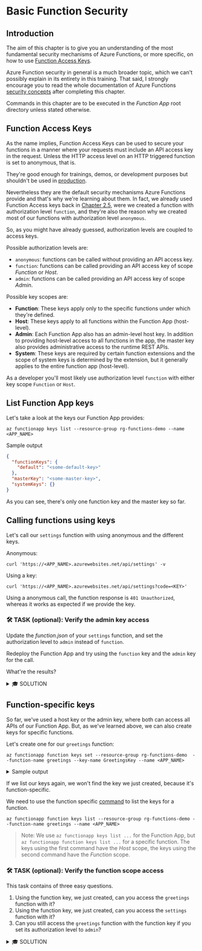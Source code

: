 # Basic Function Security

## Introduction

The aim of this chapter is to give you an understanding of the most fundamental security mechanisms of Azure Functions, or more specific, on how to use [Function Access Keys](https://learn.microsoft.com/en-us/azure/azure-functions/security-concepts#function-access-keys).

Azure Function security in general is a much broader topic, which we can't possibly explain in its entirety in this training.
That said, I strongly encourage you to read the whole documentation of Azure Functions [security concepts](https://learn.microsoft.com/en-us/azure/azure-functions/security-concepts) after completing this chapter.

Commands in this chapter are to be executed in the _Function App_ root directory unless stated otherwise.

## Function Access Keys

As the name implies, Function Access Keys can be used to secure your functions in a manner where your requests must include an API access key in the request.
Unless the HTTP access level on an HTTP triggered function is set to anonymous, that is.

They're good enough for trainings, demos, or development purposes but shouldn't be used in [production](https://learn.microsoft.com/en-us/azure/azure-functions/functions-bindings-http-webhook-trigger#secure-an-http-endpoint-in-production).

Nevertheless they are the default security mechanisms Azure Functions provide and that's why we're learning about them.
In fact, we already used Function Access keys back in [Chapter 2.5](./25-working-with-app-settings.md#use-app-settings-in-functions), were we created a function with authorization level `function`, and they're also the reason why we created most of our functions with authorization level `anonymous`.

So, as you might have already guessed, authorization levels are coupled to access keys.

Possible authorization levels are:

- `anonymous`: functions can be called without providing an API access key.
- `function`: functions can be called providing an API access key of scope _Function_ or _Host_.
- `admin`: functions can be called providing an API access key of scope _Admin_.

Possible key scopes are:

- **Function**: These keys apply only to the specific functions under which they're defined.
- **Host**: These keys apply to all functions within the Function App (host-level).
- **Admin**: Each Function App also has an admin-level host key. In addition to providing host-level access to all functions in the app, the master key also provides administrative access to the runtime REST APIs.
- **System**: These keys are required by certain function extensions and the scope of system keys is determined by the extension, but it generally applies to the entire function app (host-level).

As a developer you'll most likely use authorization level `function` with either key scope `Function` or `Host`.

## List Function App keys

Let's take a look at the keys our Function App provides:

```shell
az functionapp keys list --resource-group rg-functions-demo --name <APP_NAME>
```

<detail>
    <summary>Sample output</summary>

```json
{
  "functionKeys": {
    "default": "<some-default-key>"
  },
  "masterKey": "<some-master-key>",
  "systemKeys": {}
}
```

</detail>

As you can see, there's only one function key and the master key so far.

## Calling functions using keys

Let's call our `settings` function with using anonymous and the different keys.

Anonymous:

```shell
curl 'https://<APP_NAME>.azurewebsites.net/api/settings' -v
```

Using a key:

```shell
curl 'https://<APP_NAME>.azurewebsites.net/api/settings?code=<KEY>'
```

Using a anonymous call, the function response is `401 Unauthorized`, whereas it works as expected if we provide the key.

### <span class="task">🛠 TASK (optional):</span> Verify the admin key access

Update the _function.json_ of your `settings` function, and set the authorization level to `admin` instead of `function`.

Redeploy the Function App and try using the `function` key and the `admin` key for the call.

What're the results?

<details>
  <summary>🎓 SOLUTION</summary>

Update the authLevel in the _function.json_ (snippet):

```json
{
  "bindings": [
    {
      "authLevel": "Admin",
      "type": "httpTrigger",
      "direction": "in",
      ...
    }
    ...
  ]
}
```

Redeploy with:

```shell
func azure functionapp publish <APP_NAME>
```

Summary: The function key, doesn't work anymore, whereas the admin key works as expected.

</details>

## Function-specific keys

So far, we've used a host key or the admin key, where both can access all APIs of our Function App.
But, as we've learned above, we can also create keys for specific functions.

Let's create one for our `greetings` function:

```shell
az functionapp function keys set --resource-group rg-functions-demo  --function-name greetings --key-name GreetingsKey --name <APP_NAME>
```

<details>
    <summary>Sample output</summary>

Output (snippet):

```json
{
  ...
  "name": "GreetingsKey",
  "resourceGroup": "rg-functions-demo",
  "type": "Microsoft.Web/sites/functions/keys",
  "value": "<your-new-key>"
}
```

</details>

If we list our keys again, we won't find the key we just created, because it's function-specific.

We need to use the function specific [command](https://learn.microsoft.com/en-us/cli/azure/functionapp/function/keys#az-functionapp-function-keys-list) to list the keys for a function.

```shell
az functionapp function keys list --resource-group rg-functions-demo --function-name greetings --name <APP_NAME>
```

> Note: We use `az functionapp keys list ...` for the Function App, but `az functionapp function keys list ...` for a specific function.
> The keys using the first command have the _Host_ scope, the keys using the second command have the _Function_ scope.

### <span class="task">🛠 TASK (optional):</span> Verify the function scope access

This task contains of three easy questions.

1. Using the function key, we just created, can you access the `greetings` function with it?
2. Using the function key, we just created, can you access the `settings` function with it?
3. Can you still access the `greetings` function with the function key if you set its authorization level to `admin`?

<details>
  <summary>🎓 SOLUTION</summary>

**Question 1**: Calling the greetings function with the key it works as expected and results in a 200 OK.
The function should be anonymous right now, so it doesn't care about the key at all.

**Question 2**: As one would expect it results in 401 Unauthorized.
Again nothing unexpected because the key is not valid for the settings function.

**Question 3**: This results in 401 Unauthorized because a function with authorization level admin can only be called using the master key.

</details>

